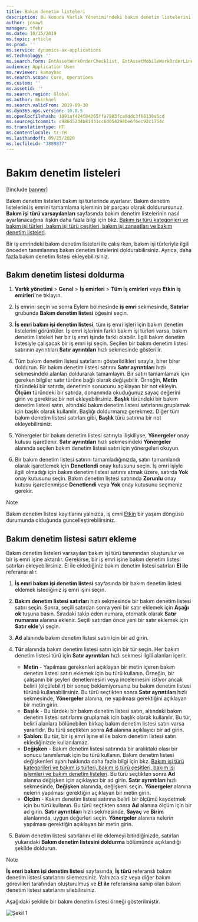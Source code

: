 ```yaml
---
title: Bakım denetim listeleri
description: Bu konuda Varlık Yönetimi'ndeki bakım denetim listelerini açıklar.
author: josaw1
manager: tfehr
ms.date: 10/15/2019
ms.topic: article
ms.prod: ''
ms.service: dynamics-ax-applications
ms.technology: ''
ms.search.form: EntAssetWorkOrderChecklist, EntAssetMobileWorkOrderLineChecklistDetails
audience: Application User
ms.reviewer: kamaybac
ms.search.scope: Core, Operations
ms.custom: ''
ms.assetid: ''
ms.search.region: Global
ms.author: mkirknel
ms.search.validFrom: 2019-09-30
ms.dyn365.ops.version: 10.0.5
ms.openlocfilehash: 1091af424f84265ffa7983fca8ddc3f66138a5cd
ms.sourcegitcommit: c986d5234b81d31cc6d054298be6f6ec92c1754c
ms.translationtype: HT
ms.contentlocale: tr-TR
ms.lasthandoff: 09/25/2020
ms.locfileid: "3889877"
---
```

# <a name="maintenance-checklists"></a>Bakım denetim listeleri

[!include [banner](../../includes/banner.md)]



Bakım denetim listeleri bakım işi türlerinde ayarlanır. Bakım denetim listelerini iş emrini tamamlama işleminin bir parçası olarak doldurursunuz. **Bakım işi türü varsayılanları** sayfasında bakım denetim listelerinin nasıl ayarlanacağına ilişkin daha fazla bilgi için bkz. [Bakım işi türü kategorileri ve bakım işi türleri, bakım işi türü çeşitleri, bakım işi zanaatları ve bakım denetim listeleri](../setup-for-work-orders/job-groups-and-job-types-variants-trades-and-checklists.md).

Bir iş emrindeki bakım denetim listeleri ile çalışırken, bakım işi türleriyle ilgili önceden tanımlanmış bakım denetim listelerini doldurabilirsiniz. Ayrıca, daha fazla bakım denetim listesi ekleyebilirsiniz.


## <a name="fill-in-a-maintenance-checklist"></a>Bakım denetim listesi doldurma

1. **Varlık yönetimi** > **Genel** > **İş emirleri** > **Tüm İş emirleri** veya **Etkin iş emirleri**'ne tıklayın.

2. İş emrini seçin ve sonra Eylem bölmesinde **iş emri** sekmesinde, **Satırlar** grubunda **Bakım denetim listesi** öğesini seçin.

3. **İş emri bakım işi denetim listesi**, tüm iş emri işleri için bakım denetim listelerini görüntüler. İş emri işlerinin farklı bakım işi türleri varsa, bakım denetim listeleri her bir iş emri işinde farklı olabilir. İlgili bakım denetim listesiyle çalışacak bir iş emri işi seçin. Seçilen bir bakım denetim listesi satırının ayrıntıları **Satır ayrıntıları** hızlı sekmesinde gösterilir.

4. Tüm bakım denetim listesi satırlarını gösterildikleri sırayla, birer birer doldurun. Bir bakım denetim listesi satırını **Satır ayrıntıları** hızlı sekmesindeki alanları doldurarak tamamlayın. Bir satırı tamamlamak için gereken bilgiler satır türüne bağlı olarak değişebilir. Örneğin, **Metin** türündeki bir satırda, denetimin sonucunu açıklayan bir not ekleyin. **Ölçüm** türündeki bir satırda, donanımda okuduğunuz sayaç değerini girin ve gerekirse bir not ekleyebilirsiniz. **Başlık** türündeki bir bakım denetim listesi satırı, altındaki bakım denetim listesi satırlarını gruplamak için başlık olarak kullanılır. Başlığı doldurmanız gerekmez. Diğer tüm bakım denetim listesi satırları gibi, **Başlık** türü satırına bir not ekleyebilirsiniz.

5. Yönergeler bir bakım denetim listesi satırıyla ilişkiliyse, **Yönergeler** onay kutusu işaretlenir. **Satır ayrıntıları** hızlı sekmesindeki **Yönergeler** alanında seçilen bakım denetim listesi satırı için yönergeleri okuyun.

6. Bir bakım denetim listesi satırını tamamladığınızda, satırı tamamlandı olarak işaretlemek için **Denetlendi** onay kutusunu seçin. İş emri işiyle ilgili olmadığı için bakım denetim listesi satırını atmak üzere, satırda **Yok** onay kutusunu seçin. Bakım denetim listesi satırında **Zorunlu** onay kutusu işaretlenmişse **Denetlendi** veya **Yok** onay kutusunu seçmeniz gerekir.

>[!NOTE]
>Bakım denetim listesi kayıtlarını yalnızca, iş emri [Etkin](../setup-for-work-orders/work-order-lifecycle-states.md) bir yaşam döngüsü durumunda olduğunda güncelleştirebilirsiniz.  


## <a name="add-a-maintenance-checklist-line"></a>Bakım denetim listesi satırı ekleme

Bakım denetim listeleri varsayılan bakım işi türü tanımından oluşturulur ve bir iş emri işine aktarılır. Gerekirse, bir iş emri işine bakım denetim listesi satırları ekleyebilirsiniz. El ile eklediğiniz bakım denetim listesi satırları **El ile** referansı alır.

1. **İş emri bakım işi denetim listesi** sayfasında bir bakım denetim listesi eklemek istediğiniz iş emri işini seçin.

2. **Bakım denetim listesi satırları** hızlı sekmesinde bir bakım denetim listesi satırı seçin. Sonra, seçili satırdan sonra yeni bir satır eklemek için **Aşağı ok** tuşuna basın. Sıradaki takip eden numara, otomatik olarak **Satır numarası** alanına eklenir. Seçili satırdan önce yeni bir satır eklemek için **Satır ekle**'yi seçin. 

3. **Ad** alanında bakım denetim listesi satırı için bir ad girin.

4. **Tür** alanında bakım denetim listesi satırı için bir tür seçin. Her bakım denetim listesi türü için **Satır ayrıntıları** hızlı sekmesi ilgili alanları içerir.
    - **Metin** - Yapılması gerekenleri açıklayan bir metin içeren bakım denetim listesi satırı eklemek için bu türü kullanın. Örneğin, bir çalışanın bir şeyleri denetlemesini veya incelemesini istiyor ancak belirli (ölçülebilir) bir sonuç beklemiyorsanız bu bakım denetim listesi türünü kullanabilirsiniz. Bu türü seçtikten sonra **Satır ayrıntıları** hızlı sekmesinde, **Yönergeler** alanına, ne yapılması gerektiğini açıklayan bir metin girin.
    - **Başlık** - Bu türdeki bir bakım denetim listesi satırı, altındaki bakım denetim listesi satırlarını gruplamak için başlık olarak kullanılır. Bu tür, belirli alanlara bölünebilen birkaç bakım denetim listesi satırı varsa yararlıdır. Bu türü seçtikten sonra **Ad** alanına açıklayıcı bir ad girin.
    - **Şablon**: Bu tür, bir iş emri işine el ile bakım denetim listesi satırı eklediğinizde kullanılamaz.  
    - **Değişken** - Bakım denetim listesi satırında bir aralıktaki olası bir sonucu tanımlamak için bu türü kullanın. Bakım denetim listesi değişkenleri ayarı hakkında daha fazla bilgi için bkz. [Bakım işi türü kategorileri ve bakım iş türleri, bakım iş türü çeşitleri, bakım işi işlemleri ve bakım denetim listeleri](../setup-for-work-orders/job-groups-and-job-types-variants-trades-and-checklists.md). Bu türü seçtikten sonra **Ad** alanına değişken için açıklayıcı bir ad girin. **Satır ayrıntıları** hızlı sekmesinde, **Değişken** alanında, değişkeni seçin. **Yönergeler** alanına nelerin yapılması gerektiğin açıklayan bir metin girin.
    - **Ölçüm** - Kakım denetim listesi satırına belirli bir ölçümü kaydetmek için bu türü kullanın. Bu türü seçtikten sonra **Ad** alanına ölçüm için bir ad girin. **Satır ayrıntıları** hızlı sekmesinde, **Sayaç** ve **Birim** alanlarında, uygun değerleri seçin. **Yönergeler** alanına nelerin yapılması gerektiğin açıklayan bir metin girin.

5. Bakım denetim listesi satırlarını el ile eklemeyi bitirdiğinizde, satırları yukarıdaki **Bakım denetim listesini doldurma** bölümünde açıklandığı şekilde doldurun.

>[!NOTE]
>**İş emri bakım işi denetim listesi** sayfasında, **İş türü** referanslı bakım denetim listesi satırlarını silemezsiniz. Yalnızca siz veya diğer bakım görevlileri tarafından oluşturulmuş ve **El ile** referansına sahip olan bakım denetim listesi satırlarını silebilirsiniz.

Aşağıdaki şekilde bir bakım denetim listesi örneği gösterilmiştir.

![Şekil 1](media/14-work-orders.png)

